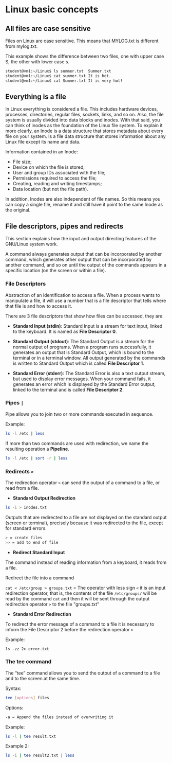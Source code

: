 # Linux basic concepts

## All files are case sensitive

Files on Linux are case sensitive. This means that MYLOG.txt is different from mylog.txt.

This example shows the difference between two files, one with upper case S, the other with lower case s.

```bash
student@vm1:~/Linux$ ls summer.txt  Summer.txt
student@vm1:~/Linux$ cat summer.txt It is hot.
student@vm1:~/Linux$ cat Summer.txt It is very hot!
```

## Everything is a file

In Linux everything is considered a file. This includes hardware devices, processes, directories, regular files, sockets, links, and so on. Also, the file system is usually divided into data blocks and inodes. With that said, you can think of inodes as the foundation of the Linux file system. To explain it more clearly, an Inode is a data structure that stores metadata about every file on your system. Is a file data structure that stores information about any Linux file except its name and data.

Information contained in an Inode:

* File size;
* Device on which the file is stored;
* User and group IDs associated with the file;
* Permissions required to access the file;
* Creating, reading and writing timestamps;
* Data location (but not the file path).

In addition, Inodes are also independent of file names. So this means you can copy a single file, rename it and still have it point to the same Inode as the original.

## File descriptors, pipes and redirects

This section explains how the input and output directing features of the GNU/Linux system work. 

A command always generates output that can be incorporated by another command, which generates other output that can be incorporated by another command, and so on until the output of the commands appears in a specific location (on the screen or within a file).


### File Descriptors

Abstraction of an identification to access a file. When a process wants to manipulate a file, it will use a number that is a file descriptor that tells where that file is and how to access it.

There are 3 file descriptors that show how files can be accessed, they are:

* **Standard Input (stdin)**: Standard Input is a stream for text input, linked to the keyboard. It is named as **File Descriptor 0**.

* **Standard Output (stdout)**: The Standard Output is a stream for the normal output of programs. When a program runs successfully, it generates an output that is Standard Output, which is bound to the terminal or in a terminal window. All output generated by the commands is written to Standard Output which is called **File Descriptor 1**.

* **Standard Error (stderr)**: The Standard Error is also a text output stream, but used to display error messages.
When your command fails, it generates an error which is displayed by the Standard Error output, linked to the terminal and is called **File Descriptor 2**.

### Pipes `|`

Pipe allows you to join two or more commands executed in sequence.

Example:

```bash
ls -l /etc | less 
```

If more than two commands are used with redirection, we name the resulting operation a **Pipeline**.

```bash
ls -l /etc | sort -r | less
```

### Redirects `>`

The redirection operator `>` can send the output of a command to a file, or read from a file.

* **Standard Output Redirection**

```bash
ls -i > inodes.txt
```
Outputs that are redirected to a file are not displayed on the standard output (screen or terminal), precisely because it was redirected to the file, except for standard errors.

```bash
> = create files
>> = add to end of file
```

* **Redirect Standard Input**

The command instead of reading information from a keyboard, it reads from a file. 

Redirect the file into a command

`cat < /etc/group > groups.txt` = The operator with less sign `<` it is an input redirection operator, that is, the contents of the file `/etc/groups/` will be read by the command `cat` and then it will be sent through the output redirection operator `>` to the file "groups.txt"

* **Standard Error Redirection**

To redirect the error message of a command to a file it is necessary to inform the File Descriptor 2 before the redirection operator `>`

Example:

`ls -zz 2> error.txt`

### The tee command

The “tee” command allows you to send the output of a command to a file and to the screen at the same time.

Syntax:

```bash
tee [options] files
```

Options:

```bash
-a = Append the files instead of overwriting it
```

Example:

```bash
ls -l | tee result.txt
```

Example 2:

```bash
ls -i | tee result2.txt | less
```

